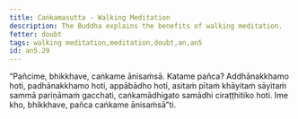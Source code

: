```yaml
---
title: Caṅkamasutta - Walking Meditation
description: The Buddha explains the benefits of walking meditation.
fetter: doubt
tags: walking meditation,meditation,doubt,an,an5
id: an5.29
---
```


“Pañcime, bhikkhave, caṅkame ānisaṁsā. Katame pañca? Addhānakkhamo hoti, padhānakkhamo hoti, appābādho hoti, asitaṁ pītaṁ khāyitaṁ sāyitaṁ sammā pariṇāmaṁ gacchati, caṅkamādhigato samādhi ciraṭṭhitiko hoti. Ime kho, bhikkhave, pañca caṅkame ānisaṁsā”ti.